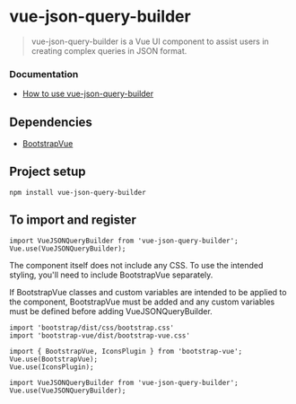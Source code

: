 # vue-json-query-builder

> vue-json-query-builder is a Vue UI component to assist users in creating complex queries in JSON format.

### Documentation
- [How to use vue-json-query-builder](https://afineedge.github.io/vue-json-query-builder/)

## Dependencies
- [BootstrapVue](https://bootstrap-vue.org/)

## Project setup
```
npm install vue-json-query-builder
```

## To import and register
```
import VueJSONQueryBuilder from 'vue-json-query-builder';
Vue.use(VueJSONQueryBuilder);
```
The component itself does not include any CSS. To use the intended styling, you'll need to include BootstrapVue separately.

If BootstrapVue classes and custom variables are intended to be applied to the component, BootstrapVue must be added and any custom variables must be defined before adding VueJSONQueryBuilder.
```
import 'bootstrap/dist/css/bootstrap.css'
import 'bootstrap-vue/dist/bootstrap-vue.css'

import { BootstrapVue, IconsPlugin } from 'bootstrap-vue';
Vue.use(BootstrapVue);
Vue.use(IconsPlugin);

import VueJSONQueryBuilder from 'vue-json-query-builder';
Vue.use(VueJSONQueryBuilder);
```
